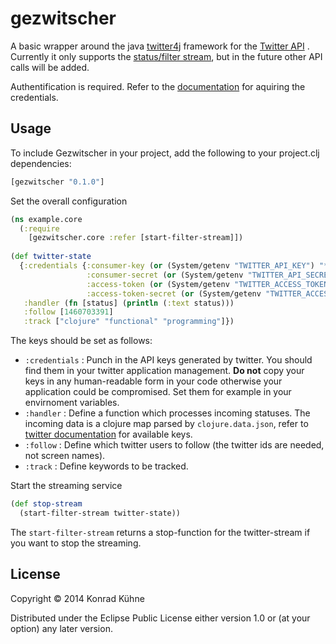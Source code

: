 # gezwitscher

A basic wrapper around the java [twitter4j](http://twitter4j.org/en/index.html) framework for the [Twitter API](https://dev.twitter.com/docs) . Currently it only supports the [status/filter stream](https://dev.twitter.com/docs/api/1.1/post/statuses/filter), but in the future other API calls will be added.

Authentification is required. Refer to the [documentation](https://dev.twitter.com/docs/auth/using-oauth) for aquiring the credentials.

## Usage

To include Gezwitscher in your project, add the following to your project.clj dependencies:

```clojure
[gezwitscher "0.1.0"]
```


Set the overall configuration

```clojure
(ns example.core
  (:require 
    [gezwitscher.core :refer [start-filter-stream]]) 
    
(def twitter-state 
  {:credentials {:consumer-key (or (System/getenv "TWITTER_API_KEY") "****")
                 :consumer-secret (or (System/getenv "TWITTER_API_SECRET") "****")
                 :access-token (or (System/getenv "TWITTER_ACCESS_TOKEN") "****")
                 :access-token-secret (or (System/getenv "TWITTER_ACCESS_TOKEN_SECRET") "****")}
   :handler (fn [status] (println (:text status)))
   :follow [1460703391]
   :track ["clojure" "functional" "programming"]})
```


The keys should be set as follows:
* `:credentials` : Punch in the API keys generated by twitter. You should find them in your twitter application management. **Do not** copy your keys in any human-readable form in your code otherwise your application could be compromised. Set them for example in your envirnoment variables.
* `:handler` : Define a function which processes incoming statuses. The incoming data is a clojure map parsed by `clojure.data.json`, refer to [twitter documentation](https://dev.twitter.com/docs/platform-objects/tweets) for available keys.
* `:follow` : Define which twitter users to follow (the twitter ids are needed, not screen names).
* `:track` : Define keywords to be tracked.


Start the streaming service
```clojure
(def stop-stream 
  (start-filter-stream twitter-state))
```

The `start-filter-stream` returns a stop-function for the twitter-stream if you want to stop the streaming.

## License

Copyright © 2014 Konrad Kühne

Distributed under the Eclipse Public License either version 1.0 or (at
your option) any later version.
